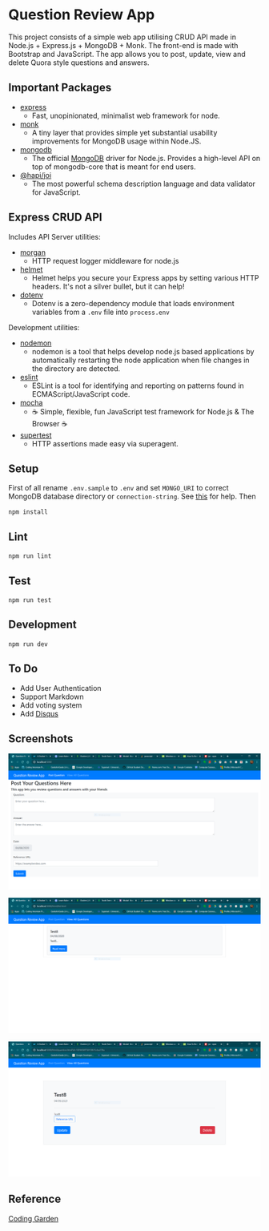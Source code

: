# Question Review App

This project consists of a simple web app utilising CRUD API made in Node.js + Express.js + MongoDB + Monk. The front-end is made with Bootstrap and JavaScript. The app allows you to post, update, view and delete Quora style questions and answers.


## Important Packages

* [express](https://www.npmjs.com/package/express)
  * Fast, unopinionated, minimalist web framework for node.
* [monk](https://www.npmjs.com/package/monk)
  * A tiny layer that provides simple yet substantial usability improvements for MongoDB usage within Node.JS.
* [mongodb](https://www.npmjs.com/package/mongodb)
  * The official [MongoDB](https://www.mongodb.com/) driver for Node.js. Provides a high-level API on top of mongodb-core that is meant for end users.
* [@hapi/joi](https://www.npmjs.com/package/joi)
  * The most powerful schema description language and data validator for JavaScript.

## Express CRUD API 

Includes API Server utilities:

* [morgan](https://www.npmjs.com/package/morgan)
  * HTTP request logger middleware for node.js
* [helmet](https://www.npmjs.com/package/helmet)
  * Helmet helps you secure your Express apps by setting various HTTP headers. It's not a silver bullet, but it can help!
* [dotenv](https://www.npmjs.com/package/dotenv)
  * Dotenv is a zero-dependency module that loads environment variables from a `.env` file into `process.env`

Development utilities:

* [nodemon](https://www.npmjs.com/package/nodemon)
  * nodemon is a tool that helps develop node.js based applications by automatically restarting the node application when file changes in the directory are detected.
* [eslint](https://www.npmjs.com/package/eslint)
  * ESLint is a tool for identifying and reporting on patterns found in ECMAScript/JavaScript code.
* [mocha](https://www.npmjs.com/package/mocha)
  * ☕️ Simple, flexible, fun JavaScript test framework for Node.js & The Browser ☕️
* [supertest](https://www.npmjs.com/package/supertest)
  * HTTP assertions made easy via superagent.

## Setup

First of all rename `.env.sample` to `.env` and set `MONGO_URI` to correct MongoDB database directory or `connection-string`.
See [this](https://docs.mongodb.com/manual/reference/connection-string/) for help. Then

```
npm install
```

## Lint

```
npm run lint
```

## Test

```
npm run test
```

## Development

```
npm run dev
```

## To Do

* Add User Authentication
* Support Markdown
* Add voting system
* Add [Disqus](https://blog.disqus.com/)

## Screenshots

![index.html](screenshots/crud.png)

![list.html](screenshots/list.png)

![question.html](screenshots/question.png)

## Reference

[Coding Garden](https://www.youtube.com/watch?v=EzNcBhSv1Wo)